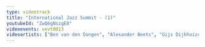 ```yaml
---
type: videotrack
title: "International Jazz Summit - (1)"
youtubeId: "ZwQ6gNszgE8"
videoevents: vevt0013
videoartists: ["Ben van den Dungen", "Alexander Beets", "Gijs Dijkhuizen", "Coh Mr. Saxman", "Peter Beets", "Karen﻿ Devroop", "Frans van Geest"]
---
```

